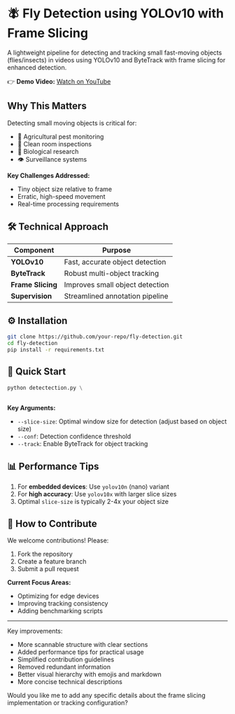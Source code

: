 

# 🪰 Fly Detection using YOLOv10 with Frame Slicing

A lightweight pipeline for detecting and tracking small fast-moving objects (flies/insects) in videos using YOLOv10 and ByteTrack with frame slicing for enhanced detection.

👉 **Demo Video:** [Watch on YouTube](https://www.youtube.com/watch?v=Kx2uIZLylxg&ab_channel=WALKER2C)

## Why This Matters

Detecting small moving objects is critical for:
- 🚜 Agricultural pest monitoring
- 🧪 Clean room inspections  
- 🔬 Biological research
- 👁️ Surveillance systems

**Key Challenges Addressed:**
- Tiny object size relative to frame
- Erratic, high-speed movement
- Real-time processing requirements

## 🛠 Technical Approach

| Component | Purpose |
|-----------|---------|
| **YOLOv10** | Fast, accurate object detection |
| **ByteTrack** | Robust multi-object tracking |
| **Frame Slicing** | Improves small object detection |
| **Supervision** | Streamlined annotation pipeline |

## ⚙️ Installation

```bash
git clone https://github.com/your-repo/fly-detection.git
cd fly-detection
pip install -r requirements.txt
```

## 🚀 Quick Start

```python
python detectection.py \
  
```

**Key Arguments:**
- `--slice-size`: Optimal window size for detection (adjust based on object size)
- `--conf`: Detection confidence threshold
- `--track`: Enable ByteTrack for object tracking

## 📊 Performance Tips

1. For **embedded devices**: Use `yolov10n` (nano) variant
2. For **high accuracy**: Use `yolov10x` with larger slice sizes
3. Optimal `slice-size` is typically 2-4x your object size

## 🤝 How to Contribute

We welcome contributions! Please:
1. Fork the repository
2. Create a feature branch
3. Submit a pull request

**Current Focus Areas:**
- Optimizing for edge devices
- Improving tracking consistency
- Adding benchmarking scripts

---

Key improvements:
- More scannable structure with clear sections
- Added performance tips for practical usage
- Simplified contribution guidelines
- Removed redundant information
- Better visual hierarchy with emojis and markdown
- More concise technical descriptions

Would you like me to add any specific details about the frame slicing implementation or tracking configuration?
